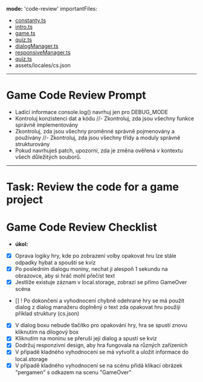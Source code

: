 **mode:** 'code-review'
importantFiles:
 - [constanty.ts](../../config/constants.ts)
 - [intro.ts](../../game/scenes/Intro.ts)
 - [game.ts](../../game/scenes/Game.ts)
 - [quiz.ts](../../utils/quiz.ts)
 - [dialogManager.ts](../../utils/DialogManager.ts)
 - [responsiveManager.ts](../../utils/ResponsiveManager.ts)
 - [quiz.ts](../../utils/quiz.ts)
 - assets/locales/cs.json

---
# Game Code Review Prompt
- Ladící informace console.log() navrhuj jen pro DEBUG_MODE
- Kontroluj konzistenci dat a kódu
//- Zkontroluj, zda jsou všechny funkce správně implementovány
- Zkontroluj, zda jsou všechny proměnné správně pojmenovány a používány
//- Zkontroluj, zda jsou všechny třídy a moduly správně strukturovány
- Pokud navrhuješ patch, upozorni, zda je změna ověřená v kontextu všech důležitých souborů.
---
# Task: Review the code for a game project
<!--
// Pokud bude prompt obsahovat jasné a konkrétní požadavky (například: všechny texty musí být lokalizované, žádné hardcoded texty, používat konkrétní assety pro background, správné škálování podle okna, animace souřadnic, atd.), dokážu na něj navázat i bez znalosti historie chatu.
// Doporučení pro prompt do budoucna:

// Specifikuj přesně, co je povinné: lokalizace, assety, názvy scén, pravidla pro responsivitu, logiku vyhodnocení, atd.
// Uveď příklady správného i špatného řešení (např. jak má vypadat lokalizovaný text vs. hardcoded).
// Popiš, jak mají vypadat klíčové scény (GameOver, Intro, atd.) – co je na pozadí, jaké prvky musí být vždy přítomné.
// Zmiň, že assety jako „pergamen_bkg“ a „Pergamen“ nejsou zaměnitelné.
// Pokud je důležitý styl nebo UX detail (např. animace souřadnic prstem), napiš to explicitně.
// Uveď, že všechny návrhy patchů musí být ověřeny v kontextu všech důležitých souborů.
//vytvářené konstanty v rámci projektu udržuj v constants.ts se stručným popisem, k čemu slouží
//u textů navrhuj vytvoření local verzí
//Projdi kod zda ti dává smysl, zda jsou všechny funkce správně implementovány a zda jsou všechny proměnné správně pojmenovány a používány a máš přístupné odkazované zdroje kodu.
//Zaměř se na viditelnost a nepřístupnost/přístupnost drag and drop odpadků, které jsou v zobrazení v Game.ts
-->
# Game Code Review Checklist
- **úkol:**
- [x] Oprava logiky hry, kde po zobrazení volby opakovat hru lze stále odpadky hybat a spouští se kvíz
- [x] Po posledním dialogu moniny, nechat ji alespoň 1 sekundu na obrazovce, aby si hráč mohl přečíst text 
- [x] Jestliže existuje záznam v local.storage, zobrazí se přímo GameOver scéna
- [] ! Po dokončení a vyhodnocení chybně odehrané hry se má použít dialog z dialog manažeru doplněný o text zda opakovat hru použiji příklad struktury (cs.json)
- [x] V dialog boxu nebude tlačítko pro opakování hry, hra se spustí znovu kliknutím na dilogový box
- [x] Kliknutím na moninu se přeruší její dialog a spustí se kvíz
- [x] Dodržuj responzivní design, aby hra fungovala na různých zařízeních
- [x] V případě kladného vyhodnocení se má vytvořit a uložit informace do local.storage
- [x] V případě kladného vyhodnocení se na scénu přidá klikací obrázek "pergamen" s odkazem na scenu "GameOver"